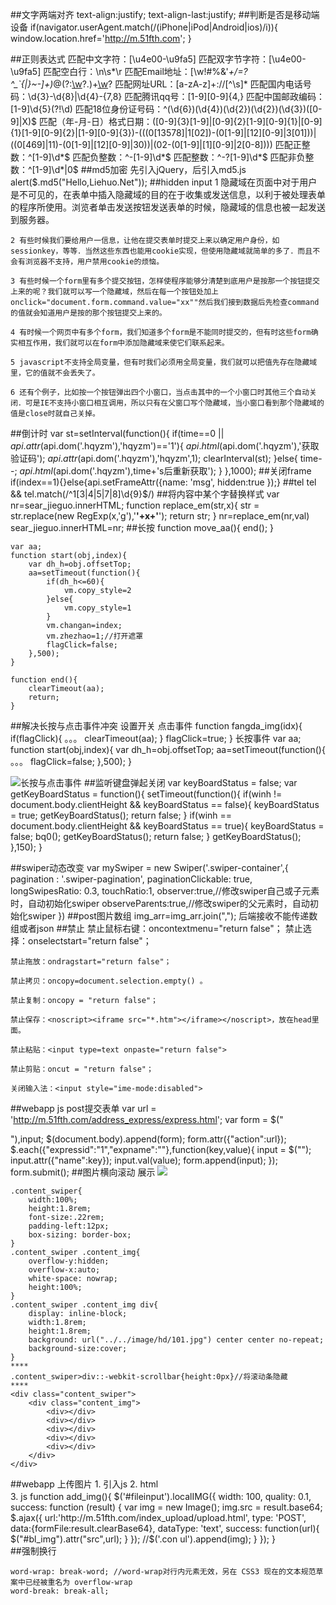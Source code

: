 ##文字两端对齐
	text-align:justify; 
	text-align-last:justify; 
##判断是否是移动端设备
	if(navigator.userAgent.match(/(iPhone|iPod|Android|ios)/i)){
		window.location.href='http://m.51fth.com';
	}

##正则表达式
	匹配中文字符：[\u4e00-\u9fa5]
	匹配双字节字符：[\u4e00-\u9fa5]
	匹配空白行：\n\s*\r
	匹配Email地址：[\w!#$%&'*+/=?^_`{|}~-]+(?:\.[\w!#$%&'*+/=?^_`{|}~-]+)*@(?:[\w](?:[\w-]*[\w])?\.)+[\w](?:[\w-]*[\w])?
	匹配网址URL：[a-zA-z]+://[^\s]*
	匹配国内电话号码：\d{3}-\d{8}|\d{4}-\{7,8}
	匹配腾讯qq号：[1-9][0-9]{4,}
	匹配中国邮政编码：[1-9]\d{5}(?!\d)
	匹配18位身份证号码：^(\d{6})(\d{4})(\d{2})(\d{2})(\d{3})([0-9]|X)$
	匹配（年-月-日）格式日期：([0-9]{3}[1-9]|[0-9]{2}[1-9][0-9]{1}|[0-9]{1}[1-9][0-9]{2}|[1-9][0-9]{3})-(((0[13578]|1[02])-(0[1-9]|[12][0-9]|3[01]))|((0[469]|11)-(0[1-9]|[12][0-9]|30))|(02-(0[1-9]|[1][0-9]|2[0-8])))
	匹配正整数：^[1-9]\d*$
	匹配负整数：^-[1-9]\d*$
	匹配整数：^-?[1-9]\d*$
	匹配非负整数：^[1-9]\d*|0$
##md5加密
	先引入jQuery，后引入md5.js
	alert($.md5("Hello,Liehuo.Net")); 
##hidden input
	1 隐藏域在页面中对于用户是不可见的，在表单中插入隐藏域的目的在于收集或发送信息，以利于被处理表单的程序所使用。浏览者单击发送按钮发送表单的时候，隐藏域的信息也被一起发送到服务器。 

	2 有些时候我们要给用户一信息，让他在提交表单时提交上来以确定用户身份，如sessionkey，等等．当然这些东西也能用cookie实现，但使用隐藏域就简单的多了．而且不会有浏览器不支持，用户禁用cookie的烦恼。 
	
	3 有些时候一个form里有多个提交按钮，怎样使程序能够分清楚到底用户是按那一个按钮提交上来的呢？我们就可以写一个隐藏域，然后在每一个按钮处加上onclick="document.form.command.value="xx""然后我们接到数据后先检查command的值就会知道用户是按的那个按钮提交上来的。 
	
	4 有时候一个网页中有多个form，我们知道多个form是不能同时提交的，但有时这些form确实相互作用，我们就可以在form中添加隐藏域来使它们联系起来。 
	
	5 javascript不支持全局变量，但有时我们必须用全局变量，我们就可以把值先存在隐藏域里，它的值就不会丢失了。 
	
	6 还有个例子，比如按一个按钮弹出四个小窗口，当点击其中的一个小窗口时其他三个自动关闭．可是IE不支持小窗口相互调用，所以只有在父窗口写个隐藏域，当小窗口看到那个隐藏域的值是close时就自己关掉。 
##倒计时
	var st=setInterval(function(){
        if(time==0 || $api.attr($api.dom('.hqyzm'),'hqyzm')=='1'){
            $api.html($api.dom('.hqyzm'),'获取验证码');
            $api.attr($api.dom('.hqyzm'),'hqyzm',1);
            clearInterval(st);
        }else{
            time--;
            $api.html($api.dom('.hqyzm'),time+'s后重新获取');
        }
    },1000);
##关闭frame
	if(index==1){}else{api.setFrameAttr({name: 'msg', hidden:true });}
##tel
	tel && tel.match(/^1[3|4|5|7|8]\d{9}$/)
##将内容中某个字替换样式
	var nr=sear_jieguo.innerHTML;
    function replace_em(str,x){
        str = str.replace(new RegExp(x,'g'),'<b>'+x+'</b>');
        return str;
    }
    nr=replace_em(nr,val)
    sear_jieguo.innerHTML=nr;
##长按
	function move_aa(){
	    end();
	}
	
	var aa;   
	function start(obj,index){
		var dh_h=obj.offsetTop;
	    aa=setTimeout(function(){
	        if(dh_h<=60){
				vm.copy_style=2
			}else{
				vm.copy_style=1
			}
			vm.changan=index;
	        vm.zhezhao=1;//打开遮罩
	        flagClick=false;
	    },500);
	}

	function end(){
	    clearTimeout(aa);
	    return;
	}
##解决长按与点击事件冲突
	设置开关
	点击事件
		function fangda_img(idx){
			if(flagClick){
				。。。
			    clearTimeout(aa);
			}
			flagClick=true;
		}
	长按事件
		var aa;   
		function start(obj,index){
			var dh_h=obj.offsetTop;
		    aa=setTimeout(function(){
		       	。。。
		        flagClick=false;
		    },500);
		}

![长按与点击事件](http://i.imgur.com/vcTwMuj.png)
##监听键盘弹起关闭
	var keyBoardStatus = false;
	var getKeyBoardStatus = function(){
	    setTimeout(function(){
	        if(winh != document.body.clientHeight && keyBoardStatus == false){
	            keyBoardStatus = true;
	            getKeyBoardStatus();
	            return false;
	        }
	        if(winh == document.body.clientHeight && keyBoardStatus == true){
	            keyBoardStatus = false;
	            bq0();
	            getKeyBoardStatus();
	            return false;
	        }
	        getKeyBoardStatus();
	    },150);
	}

##swiper动态改变
	var mySwiper = new Swiper('.swiper-container',{
		pagination : '.swiper-pagination',
	    paginationClickable: true,
	    longSwipesRatio: 0.3,
	    touchRatio:1,
	    observer:true,//修改swiper自己或子元素时，自动初始化swiper
	    observeParents:true,//修改swiper的父元素时，自动初始化swiper
	})
##post图片数组
	img_arr=img_arr.join(",");
	后端接收不能传递数组或者json
##禁止
	禁止鼠标右键：oncontextmenu="return false"；
	禁止选择：onselectstart="return false"；
	
	禁止拖放：ondragstart="return false"；
	
	禁止拷贝：oncopy=document.selection.empty() 。
	
	禁止复制：oncopy = "return false"；
	
	禁止保存：<noscript><iframe src="*.htm"></iframe></noscript>，放在head里面。
	
	禁止粘贴：<input type=text onpaste="return false">
	
	禁止剪贴：oncut = "return false"；
	
	关闭输入法：<input style="ime-mode:disabled">
##webapp    js post提交表单
	var url = 'http://m.51fth.com/address_express/express.html';
	var form = $("<form method='post'></form>"),input;
	$(document.body).append(form);
	form.attr({"action":url});
	$.each({"expressid":"1","expname":""},function(key,value){
		input = $("<input type='hidden'>");
		input.attr({"name":key});
		input.val(value);
		form.append(input);
	});
	form.submit();
##图片横向滚动
	展示
![](http://i.imgur.com/hXSG8W4.png)
	

	.content_swiper{
        width:100%;
        height:1.8rem;
    	font-size:.22rem;
    	padding-left:12px;
        box-sizing: border-box;
    }
    .content_swiper .content_img{
        overflow-y:hidden;
        overflow-x:auto; 
        white-space: nowrap;
        height:100%;
    }
    .content_swiper .content_img div{
        display: inline-block;
    	width:1.8rem;
    	height:1.8rem;
    	background: url("../../image/hd/101.jpg") center center no-repeat;
    	background-size:cover;
    }
	****
    .content_swiper>div::-webkit-scrollbar{height:0px}//将滚动条隐藏
	****
	<div class="content_swiper">
        <div class="content_img">
            <div></div>
            <div></div>
            <div></div>
            <div></div>
            <div></div>
        </div>
    </div>
##webapp 上传图片
	1.
		引入js
		<script src="http://img.51fth.com/themes/js/BUG.mini.js"></script>
    	<script  src='http://img.51fth.com/themes/js/LocalIMG.js'></script>
	2. html
		<input type="file"   id='fileinput' style="opacity: 0;" onclick="add_img()" accept="image/*">
	3. js
		function add_img(){
	       $('#fileinput').localIMG({
	            width: 100,
	            quality: 0.1,
	            success: function (result) {
	                var img = new Image();
	                img.src = result.base64;
	                $.ajax({
	                        url:'http://m.51fth.com/index_upload/upload.html',
	                        type: 'POST',
	                        data:{formFile:result.clearBase64},
	                        dataType: 'text',
	                        success: function(url){
	                           $("#bl_img").attr("src",url);
	                        }
	                    }); 
	                //$('.con ul').append(img);
	            }
	        });
	    }	
##强制换行

	word-wrap: break-word; //word-wrap对行内元素无效，另在 CSS3 现在的文本规范草案中已经被重名为 overflow-wrap
	word-break: break-all; 


    